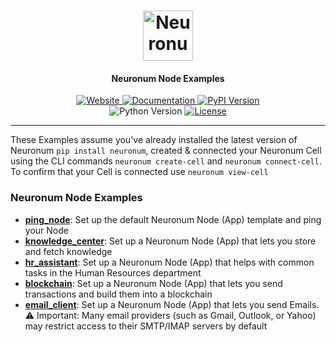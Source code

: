 <h1 align="center">
  <img src="https://neuronum.net/static/neuronum.svg" alt="Neuronum" width="80">
</h1>
<h4 align="center">Neuronum Node Examples</h4>

<p align="center">
  <a href="https://neuronum.net">
    <img src="https://img.shields.io/badge/Website-Neuronum-blue" alt="Website">
  </a>
  <a href="https://github.com/neuronumcybernetics/neuronum">
    <img src="https://img.shields.io/badge/Docs-Read%20now-green" alt="Documentation">
  </a>
  <a href="https://pypi.org/project/neuronum/">
    <img src="https://img.shields.io/pypi/v/neuronum.svg" alt="PyPI Version">
  </a><br>
  <img src="https://img.shields.io/badge/Python-3.8%2B-yellow" alt="Python Version">
  <a href="https://github.com/neuronumcybernetics/neuronum/blob/main/LICENSE.md">
    <img src="https://img.shields.io/badge/License-MIT-blue.svg" alt="License">
  </a>
</p>

---
These Examples assume you've already installed the latest version of Neuronum `pip install neuronum`, created & connected your Neuronum Cell using the CLI commands `neuronum create-cell` and `neuronum connect-cell`. To confirm that your Cell is connected use `neuronum view-cell`

### **Neuronum Node Examples**
- [**ping_node**](https://github.com/neuronumcybernetics/neuronum/tree/main/features/nodes/examples/ping_node): Set up the default Neuronum Node (App) template and ping your Node
- [**knowledge_center**](https://github.com/neuronumcybernetics/neuronum/tree/main/features/nodes/examples/knowledge_center): Set up a Neuronum Node (App) that lets you store and fetch knowledge
- [**hr_assistant**](https://github.com/neuronumcybernetics/neuronum/tree/main/features/nodes/examples/hr_assistant): Set up a Neuronum Node (App) that helps with common tasks in the Human Resources department
- [**blockchain**](https://github.com/neuronumcybernetics/neuronum/tree/main/features/nodes/examples/blockchain): Set up a Neuronum Node (App) that lets you send transactions and build them into a blockchain
- [**email_client**](https://github.com/neuronumcybernetics/neuronum/tree/main/features/nodes/examples/email_client): Set up a Neuronum Node (App) that lets you send Emails.  ⚠️ Important: Many email providers (such as Gmail, Outlook, or Yahoo) may restrict access to their SMTP/IMAP servers by default

